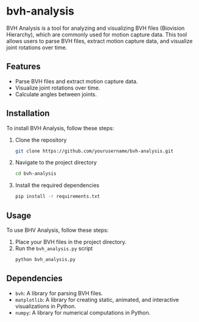 # bvh-analysis

BVH Analysis is a tool for analyzing and visualizing BVH files (Biovision Hierarchy), which are commonly used for motion capture data. This tool allows users to parse BVH files, extract motion capture data, and visualize joint rotations over time.

## Features

- Parse BVH files and extract motion capture data.
- Visualize joint rotations over time.
- Calculate angles between joints.

## Installation
To install BVH Analysis, follow these steps:

1. Clone the repository
    ```sh
    git clone https://github.com/yourusername/bvh-analysis.git
    ```
2. Navigate to the project directory
    ```sh
    cd bvh-analysis
    ```
3. Install the required dependencies
    ```sh
    pip install -r requirements.txt
    ```

## Usage
To use BHV Analysis, follow these steps:

1. Place your BVH files in the project directory.
2. Run the `bvh_analysis.py` script
    ```sh
    python bvh_analysis.py
    ```

## Dependencies
- `bvh`: A library for parsing BVH files.
- `matplotlib`: A library for creating static, animated, and interactive visualizations in Python.
- `numpy`: A library for numerical computations in Python.